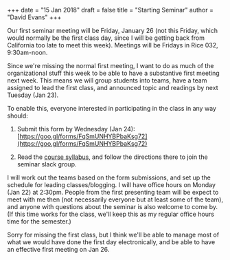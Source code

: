 +++
date = "15 Jan 2018"
draft = false
title = "Starting Seminar"
author = "David Evans"
+++

Our first seminar meeting will be Friday, January 26 (not this Friday, which would normally be the first class day, since I will be getting back from California too late to meet this week). Meetings will be Fridays in Rice 032, 9:30am-noon.

Since we're missing the normal first meeting, I want to do as much of the organizational stuff this week to be able to have a substantive first meeting next week. This means we will group students into teams, have a team assigned to lead the first class, and announced topic and readings by next Tuesday (Jan 23).

To enable this, everyone interested in participating in the class in any way should:

   1. Submit this form by Wednesday (Jan 24): [https://goo.gl/forms/FqSmUNHYBPbaKsg72](https://goo.gl/forms/FqSmUNHYBPbaKsg72)

   2. Read the [course syllabus](/syllabus/), and follow the directions there to join the seminar slack group.

I will work out the teams based on the form submissions, and set up the schedule for leading classes/blogging. I will have office hours on Monday (Jan 22) at 2:30pm. People from the first presenting team will be expect to meet with me then (not necessarily everyone but at least some of the team), and anyone with questions about the seminar is also welcome to come by. (If this time works for the class, we'll keep this as my regular office hours time for the semester.)

Sorry for missing the first class, but I think we'll be able to manage most of what we would have done the first day electronically, and be able to have an effective first meeting on Jan 26.

